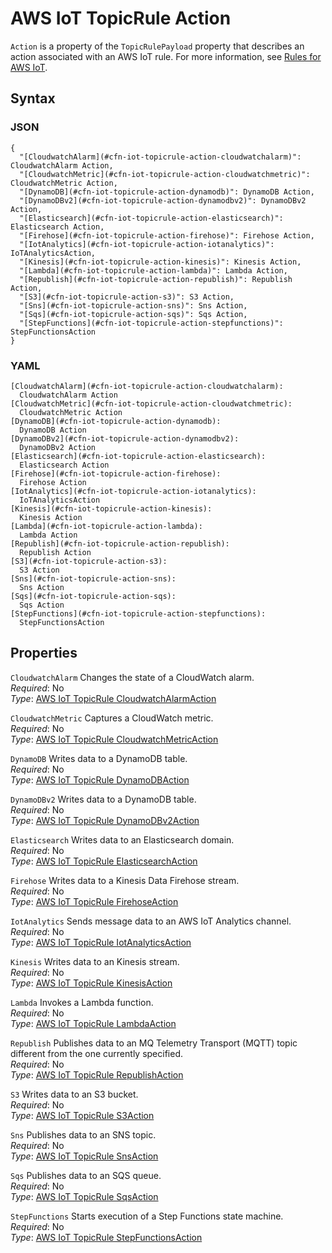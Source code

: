 # AWS IoT TopicRule Action<a name="aws-properties-iot-topicrule-action"></a>

`Action` is a property of the `TopicRulePayload` property that describes an action associated with an AWS IoT rule\. For more information, see [Rules for AWS IoT](https://docs.aws.amazon.com/iot/latest/developerguide/iot-rules.html)\.

## Syntax<a name="w4ab1c21c10d150c39c18b5"></a>

### JSON<a name="aws-properties-iot-topicrule-action-syntax.json"></a>

```
{
  "[CloudwatchAlarm](#cfn-iot-topicrule-action-cloudwatchalarm)": CloudwatchAlarm Action,
  "[CloudwatchMetric](#cfn-iot-topicrule-action-cloudwatchmetric)": CloudwatchMetric Action,
  "[DynamoDB](#cfn-iot-topicrule-action-dynamodb)": DynamoDB Action,
  "[DynamoDBv2](#cfn-iot-topicrule-action-dynamodbv2)": DynamoDBv2 Action,
  "[Elasticsearch](#cfn-iot-topicrule-action-elasticsearch)": Elasticsearch Action,
  "[Firehose](#cfn-iot-topicrule-action-firehose)": Firehose Action,
  "[IotAnalytics](#cfn-iot-topicrule-action-iotanalytics)": IoTAnalyticsAction,
  "[Kinesis](#cfn-iot-topicrule-action-kinesis)": Kinesis Action,
  "[Lambda](#cfn-iot-topicrule-action-lambda)": Lambda Action,
  "[Republish](#cfn-iot-topicrule-action-republish)": Republish Action,
  "[S3](#cfn-iot-topicrule-action-s3)": S3 Action,
  "[Sns](#cfn-iot-topicrule-action-sns)": Sns Action,
  "[Sqs](#cfn-iot-topicrule-action-sqs)": Sqs Action,
  "[StepFunctions](#cfn-iot-topicrule-action-stepfunctions)": StepFunctionsAction
}
```

### YAML<a name="aws-properties-iot-topicrule-action-syntax.yaml"></a>

```
[CloudwatchAlarm](#cfn-iot-topicrule-action-cloudwatchalarm):
  CloudwatchAlarm Action
[CloudwatchMetric](#cfn-iot-topicrule-action-cloudwatchmetric):
  CloudwatchMetric Action
[DynamoDB](#cfn-iot-topicrule-action-dynamodb):
  DynamoDB Action
[DynamoDBv2](#cfn-iot-topicrule-action-dynamodbv2):
  DynamoDBv2 Action
[Elasticsearch](#cfn-iot-topicrule-action-elasticsearch):
  Elasticsearch Action
[Firehose](#cfn-iot-topicrule-action-firehose):
  Firehose Action
[IotAnalytics](#cfn-iot-topicrule-action-iotanalytics):
  IoTAnalyticsAction
[Kinesis](#cfn-iot-topicrule-action-kinesis):
  Kinesis Action
[Lambda](#cfn-iot-topicrule-action-lambda):
  Lambda Action
[Republish](#cfn-iot-topicrule-action-republish):
  Republish Action
[S3](#cfn-iot-topicrule-action-s3):
  S3 Action
[Sns](#cfn-iot-topicrule-action-sns):
  Sns Action
[Sqs](#cfn-iot-topicrule-action-sqs):
  Sqs Action
[StepFunctions](#cfn-iot-topicrule-action-stepfunctions):
  StepFunctionsAction
```

## Properties<a name="w4ab1c21c10d150c39c18b7"></a>

`CloudwatchAlarm`  <a name="cfn-iot-topicrule-action-cloudwatchalarm"></a>
Changes the state of a CloudWatch alarm\.  
*Required*: No  
*Type*: [AWS IoT TopicRule CloudwatchAlarmAction](aws-properties-iot-topicrule-cloudwatchalarmaction.md)

`CloudwatchMetric`  <a name="cfn-iot-topicrule-action-cloudwatchmetric"></a>
Captures a CloudWatch metric\.  
*Required*: No  
*Type*: [AWS IoT TopicRule CloudwatchMetricAction](aws-properties-iot-topicrule-cloudwatchmetricaction.md)

`DynamoDB`  <a name="cfn-iot-topicrule-action-dynamodb"></a>
Writes data to a DynamoDB table\.  
*Required*: No  
*Type*: [AWS IoT TopicRule DynamoDBAction](aws-properties-iot-topicrule-dynamodbaction.md)

`DynamoDBv2`  <a name="cfn-iot-topicrule-action-dynamodbv2"></a>
Writes data to a DynamoDB table\.  
*Required*: No  
*Type*: [AWS IoT TopicRule DynamoDBv2Action](aws-properties-iot-topicrule-dynamodbv2action.md)

`Elasticsearch`  <a name="cfn-iot-topicrule-action-elasticsearch"></a>
Writes data to an Elasticsearch domain\.  
*Required*: No  
*Type*: [AWS IoT TopicRule ElasticsearchAction](aws-properties-iot-topicrule-elasticsearchaction.md)

`Firehose`  <a name="cfn-iot-topicrule-action-firehose"></a>
Writes data to a Kinesis Data Firehose stream\.  
*Required*: No  
*Type*: [AWS IoT TopicRule FirehoseAction](aws-properties-iot-topicrule-firehoseaction.md)

`IotAnalytics`  <a name="cfn-iot-topicrule-action-iotanalytics"></a>
Sends message data to an AWS IoT Analytics channel\.  
*Required*: No  
*Type*: [AWS IoT TopicRule IotAnalyticsAction](aws-properties-iot-topicrule-iotanalyticsaction.md)

`Kinesis`  <a name="cfn-iot-topicrule-action-kinesis"></a>
Writes data to an Kinesis stream\.  
*Required*: No  
*Type*: [AWS IoT TopicRule KinesisAction](aws-properties-iot-topicrule-kinesisaction.md)

`Lambda`  <a name="cfn-iot-topicrule-action-lambda"></a>
Invokes a Lambda function\.  
*Required*: No  
*Type*: [AWS IoT TopicRule LambdaAction](aws-properties-iot-topicrule-lambdaaction.md)

`Republish`  <a name="cfn-iot-topicrule-action-republish"></a>
Publishes data to an MQ Telemetry Transport \(MQTT\) topic different from the one currently specified\.  
*Required*: No  
*Type*: [AWS IoT TopicRule RepublishAction](aws-properties-iot-topicrule-republishaction.md)

`S3`  <a name="cfn-iot-topicrule-action-s3"></a>
Writes data to an S3 bucket\.  
*Required*: No  
*Type*: [AWS IoT TopicRule S3Action](aws-properties-iot-topicrule-s3action.md)

`Sns`  <a name="cfn-iot-topicrule-action-sns"></a>
Publishes data to an SNS topic\.  
*Required*: No  
*Type*: [AWS IoT TopicRule SnsAction](aws-properties-iot-topicrule-snsaction.md)

`Sqs`  <a name="cfn-iot-topicrule-action-sqs"></a>
Publishes data to an SQS queue\.  
*Required*: No  
*Type*: [AWS IoT TopicRule SqsAction](aws-properties-iot-topicrule-sqsaction.md)

`StepFunctions`  <a name="cfn-iot-topicrule-action-stepfunctions"></a>
Starts execution of a Step Functions state machine\.  
*Required*: No  
*Type*: [AWS IoT TopicRule StepFunctionsAction](aws-properties-iot-topicrule-stepfunctionsaction.md)